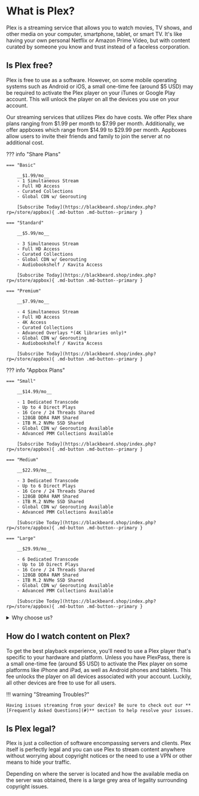 # What is Plex?

Plex is a streaming service that allows you to watch movies, TV shows, and other media on your computer, smartphone, tablet, or smart TV. It's like having your own personal Netflix or Amazon Prime Video, but with content curated by someone you know and trust instead of a faceless corporation.

## Is Plex free?
Plex is free to use as a software. However, on some mobile operating systems such as Android or iOS, a small one-time fee (around $5 USD) may be required to activate the Plex player on your iTunes or Google Play account. This will unlock the player on all the devices you use on your account.

Our streaming services that utilizes Plex do have costs. We offer Plex share plans ranging from $1.99 per month to $7.99 per month. Additionally, we offer appboxes which range from $14.99 to $29.99 per month. Appboxes allow users to invite their friends and family to join the server at no additional cost.

??? info "Share Plans"

    === "Basic"

        __$1.99/mo__
        - 1 Simultaneous Stream
        - Full HD Access
        - Curated Collections
        - Global CDN w/ Georouting
        
        [Subscribe Today](https://blackbeard.shop/index.php?rp=/store/appbox){ .md-button .md-button--primary }
        
    === "Standard"

        __$5.99/mo__
        
        - 3 Simultaneous Stream
        - Full HD Access
        - Curated Collections
        - Global CDN w/ Georouting
        - Audiobookshelf / Kavita Access
        
        [Subscribe Today](https://blackbeard.shop/index.php?rp=/store/appbox){ .md-button .md-button--primary }
        
    === "Premium"

        __$7.99/mo__
        
        - 4 Simultaneous Stream
        - Full HD Access
        - 4K Access
        - Curated Collections
        - Advanced Overlays *(4K libraries only)*
        - Global CDN w/ Georouting
        - Audiobookshelf / Kavita Access
        
        [Subscribe Today](https://blackbeard.shop/index.php?rp=/store/appbox){ .md-button .md-button--primary }

??? info "Appbox Plans"

    === "Small"

        __$14.99/mo__
        
        - 1 Dedicated Transcode
        - Up to 4 Direct Plays
        - 16 Core / 24 Threads Shared
        - 128GB DDR4 RAM Shared
        - 1TB M.2 NVMe SSD Shared
        - Global CDN w/ Georouting Available
        - Advanced PMM Collections Available
        
        [Subscribe Today](https://blackbeard.shop/index.php?rp=/store/appbox){ .md-button .md-button--primary }
        
    === "Medium"

        __$22.99/mo__
        
        - 3 Dedicated Transcode
        - Up to 6 Direct Plays
        - 16 Core / 24 Threads Shared
        - 128GB DDR4 RAM Shared
        - 1TB M.2 NVMe SSD Shared
        - Global CDN w/ Georouting Available
        - Advanced PMM Collections Available
        
        [Subscribe Today](https://blackbeard.shop/index.php?rp=/store/appbox){ .md-button .md-button--primary }
        
    === "Large"

        __$29.99/mo__
        
        - 6 Dedicated Transcode
        - Up to 10 Direct Plays
        - 16 Core / 24 Threads Shared
        - 128GB DDR4 RAM Shared
        - 1TB M.2 NVMe SSD Shared
        - Global CDN w/ Georouting Available
        - Advanced PMM Collections Available
        
        [Subscribe Today](https://blackbeard.shop/index.php?rp=/store/appbox){ .md-button .md-button--primary }

 <details>
  <summary>Why choose us?</summary>
 <br />
 Our Plex server is unique because we focus on providing the best quality all around - whether it's the content we offer, our hardware and network, or our community. Here are some specific features and benefits that set us apart:
 <br />
<ul>
 <li><strong>Vast Library of Content:</strong> We have a huge library, and we're always adding new content to our servers and aim to have new content up within hours of their digital release or airing. Don't forget about our wide range of other media, including music, audiobooks, e-books, manga, and comics.</li>
  <li><strong>High-Quality Playback:</strong> We utilize top-of-the-line server hardware and storage devices to provide you with the best playback experience possible. With access to private torrent trackers, Usenet indexers, and our own internal releases, we offer the highest quality content available. Our content features dedicated DolbyVision libraries, lossless and/or Atmos audio whenever possible, and if a file isn't up to our standards, we'll promptly replace it with a better version.</li>
  <li><strong>Customizable Experience:</strong> We provide a tailored Plex experience with custom playlists and recommendations based on your viewing history. We fulfill requests promptly and customize the streaming experience with detailed collections pinned to users' home screens and overlays displaying ratings and quality information on the poster. Our detailed overlays and collections also make it easier to browse and locate content that you may not have found otherwise.
  <li><strong>Fast and Reliable:</strong> Our global CDN, utilizing <a href="https://datapacket.com" target="_blank">Datapacket</a>'s optimized network, ensures that our server is always up and running, so you can access your favorite content whenever you want, without any lag or buffering. It even geolocates the best route from the server to each individual user so you'll get the same experience, regardless of where you are.</li>
  <li><strong>Dedicated Technical Support:</strong> We offer support through Discord and have a dedicated team that is located throughout the world, so you will get help regardless of where you live or the time of day. Our support team also provides a friendly and personalized service, so you'll never feel like you're just another number.</li>
  <li><strong>Engaging Community:</strong> We have a huge emphasis on our community and encourage all users to join our Discord to engage in conversation and help out all other users. Our community is known for being welcoming and supportive. We have regular giveaways and events as well as curated, daily questions to engage users and weekly movie selections to drive conversation and help you discover more to watch!</li>
 </ul>
  </details>

## How do I watch content on Plex?
To get the best playback experience, you'll need to use a Plex player that's specific to your hardware and platform. Unless you have PlexPass, there is a small one-time fee (around $5 USD) to activate the Plex player on some platforms like iPhone and iPad, as well as Android phones and tablets. This fee unlocks the player on all devices associated with your account. Luckily, all other devices are free to use for all users.

!!! warning "Streaming Troubles?"
  
    Having issues streaming from your device? Be sure to check out our **[Frequently Asked Questions](#)** section to help resolve your issues. 

## Is Plex legal?
Plex is just a collection of software encompassing servers and clients. Plex itself is perfectly legal and you can use Plex to stream content anywhere without worrying about copyright notices or the need to use a VPN or other means to hide your traffic.

Depending on where the server is located and how the available media on the server was obtained, there is a large grey area of legality surrounding copyright issues.
